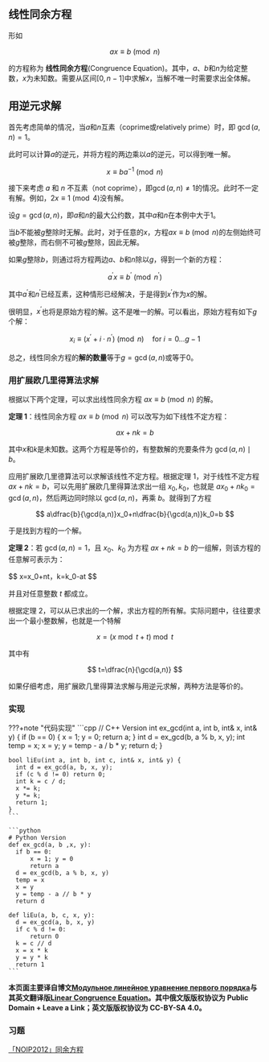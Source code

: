 ## 线性同余方程

形如

$$
ax\equiv b\pmod n
$$

的方程称为 **线性同余方程**(Congruence Equation)。其中，$a$、$b$和$n$为给定整数，$x$为未知数。需要从区间$[0, n-1]$中求解$x$，当解不唯一时需要求出全体解。

## 用逆元求解

首先考虑简单的情况，当$a$和$n$互素（coprime或relatively prime）时，即 $\gcd(a, n) = 1$。

此时可以计算$a$的逆元，并将方程的两边乘以$a$的逆元，可以得到唯一解。

$$
x\equiv ba ^ {- 1} \pmod n
$$

接下来考虑 $a$ 和 $n$ 不互素（not coprime），即$\gcd(a, n) \ne 1$的情况。此时不一定有解。例如，$2x\equiv 1\pmod 4$没有解。

设$g = \gcd(a, n)$，即$a$和$n$的最大公约数，其中$a$和$n$在本例中大于1。

当$b$不能被$g$整除时无解。此时，对于任意的$x$，方程$ax\equiv b\pmod n$的左侧始终可被$g$整除，而右侧不可被$g$整除，因此无解。

如果$g$整除$b$，则通过将方程两边$a$、$b$和$n$除以$g$，得到一个新的方程：

$$
a^{'}x\equiv b^{'} \pmod{n^{'}}
$$

其中$a^{'}$和$n^{'}$已经互素，这种情形已经解决，于是得到$x^{'}$作为$x$的解。

很明显，$x^{'}$也将是原始方程的解。这不是唯一的解。可以看出，原始方程有如下$g$个解：

$$
x_i\equiv (x^{'} + i\cdot n^{'}) \pmod n \quad \text{for } i = 0 \ldots g-1
$$

总之，线性同余方程的**解的数量**等于$g = \gcd(a, n)$或等于$0$。

### 用扩展欧几里得算法求解

根据以下两个定理，可以求出线性同余方程 $ax\equiv b \pmod n$ 的解。

**定理 1**：线性同余方程 $ax\equiv b \pmod n$ 可以改写为如下线性不定方程：

$$
ax + nk = b
$$

其中$x$和$k$是未知数。这两个方程是等价的，有整数解的充要条件为 $\gcd(a,n) \mid b$。

应用扩展欧几里德算法可以求解该线性不定方程。根据定理 1，对于线性不定方程 $ax+nk=b$，可以先用扩展欧几里得算法求出一组 $x_0,k_0$，也就是 $ax_0+nk_0=\gcd(a,n)$，然后两边同时除以 $\gcd(a,n)$，再乘 $b$。就得到了方程

$$
a\dfrac{b}{\gcd(a,n)}x_0+n\dfrac{b}{\gcd(a,n)}k_0=b
$$

于是找到方程的一个解。

**定理 2**：若 $\gcd(a,n)=1$，且 $x_0$、$k_0$ 为方程 $ax+nk=b$ 的一组解，则该方程的任意解可表示为：

$$
x=x_0+nt$，$k=k_0-at
$$

并且对任意整数 $t$ 都成立。

根据定理 2，可以从已求出的一个解，求出方程的所有解。实际问题中，往往要求出一个最小整数解，也就是一个特解

$$
x=(x \bmod t+t) \bmod t
$$

其中有

$$
t=\dfrac{n}{\gcd(a,n)}
$$

如果仔细考虑，用扩展欧几里得算法求解与用逆元求解，两种方法是等价的。

### 实现

???+note "代码实现"
    ```cpp
    // C++ Version
    int ex_gcd(int a, int b, int& x, int& y) {
      if (b == 0) {
        x = 1;
        y = 0;
        return a;
      }
      int d = ex_gcd(b, a % b, x, y);
      int temp = x;
      x = y;
      y = temp - a / b * y;
      return d;
    }
    
    bool liEu(int a, int b, int c, int& x, int& y) {
      int d = ex_gcd(a, b, x, y);
      if (c % d != 0) return 0;
      int k = c / d;
      x *= k;
      y *= k;
      return 1;
    }
    ```
    
    ```python
    # Python Version
    def ex_gcd(a, b ,x, y):
      if b == 0:
          x = 1; y = 0
          return a
      d = ex_gcd(b, a % b, x, y)
      temp = x
      x = y
      y = temp - a // b * y
      return d
    
    def liEu(a, b, c, x, y):
      d = ex_gcd(a, b, x, y)
      if c % d != 0:
          return 0
      k = c // d
      x = x * k
      y = y * k
      return 1
    ```

**本页面主要译自博文[Модульное линейное уравнение первого порядка](http://e-maxx.ru/algo/diofant_1_equation)与其英文翻译版[Linear Congruence Equation](https://cp-algorithms.com/algebra/linear_congruence_equation.html)。其中俄文版版权协议为 Public Domain + Leave a Link；英文版版权协议为 CC-BY-SA 4.0。** 

### 习题
    
[「NOIP2012」同余方程](https://loj.ac/problem/2605)

